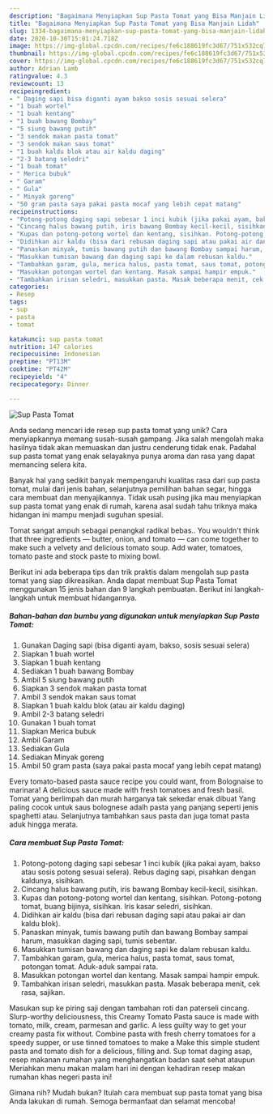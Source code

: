 ```yaml
---
description: "Bagaimana Menyiapkan Sup Pasta Tomat yang Bisa Manjain Lidah"
title: "Bagaimana Menyiapkan Sup Pasta Tomat yang Bisa Manjain Lidah"
slug: 1334-bagaimana-menyiapkan-sup-pasta-tomat-yang-bisa-manjain-lidah
date: 2020-10-30T15:01:24.718Z
image: https://img-global.cpcdn.com/recipes/fe6c188619fc3d67/751x532cq70/sup-pasta-tomat-foto-resep-utama.jpg
thumbnail: https://img-global.cpcdn.com/recipes/fe6c188619fc3d67/751x532cq70/sup-pasta-tomat-foto-resep-utama.jpg
cover: https://img-global.cpcdn.com/recipes/fe6c188619fc3d67/751x532cq70/sup-pasta-tomat-foto-resep-utama.jpg
author: Adrian Lamb
ratingvalue: 4.3
reviewcount: 13
recipeingredient:
- " Daging sapi bisa diganti ayam bakso sosis sesuai selera"
- "1 buah wortel"
- "1 buah kentang"
- "1 buah bawang Bombay"
- "5 siung bawang putih"
- "3 sendok makan pasta tomat"
- "3 sendok makan saus tomat"
- "1 buah kaldu blok atau air kaldu daging"
- "2-3 batang seledri"
- "1 buah tomat"
- " Merica bubuk"
- " Garam"
- " Gula"
- " Minyak goreng"
- "50 gram pasta saya pakai pasta mocaf yang lebih cepat matang"
recipeinstructions:
- "Potong-potong daging sapi sebesar 1 inci kubik (jika pakai ayam, bakso atau sosis potong sesuai selera). Rebus daging sapi, pisahkan dengan kaldunya, sisihkan."
- "Cincang halus bawang putih, iris bawang Bombay kecil-kecil, sisihkan."
- "Kupas dan potong-potong wortel dan kentang, sisihkan. Potong-potong tomat, buang bijinya, sisihkan. Iris kasar seledri, sisihkan."
- "Didihkan air kaldu (bisa dari rebusan daging sapi atau pakai air dan kaldu blok)."
- "Panaskan minyak, tumis bawang putih dan bawang Bombay sampai harum, masukkan daging sapi, tumis sebentar."
- "Masukkan tumisan bawang dan daging sapi ke dalam rebusan kaldu."
- "Tambahkan garam, gula, merica halus, pasta tomat, saus tomat, potongan tomat. Aduk-aduk sampai rata."
- "Masukkan potongan wortel dan kentang. Masak sampai hampir empuk."
- "Tambahkan irisan seledri, masukkan pasta. Masak beberapa menit, cek rasa, sajikan."
categories:
- Resep
tags:
- sup
- pasta
- tomat

katakunci: sup pasta tomat 
nutrition: 147 calories
recipecuisine: Indonesian
preptime: "PT13M"
cooktime: "PT42M"
recipeyield: "4"
recipecategory: Dinner

---
```



![Sup Pasta Tomat](https://img-global.cpcdn.com/recipes/fe6c188619fc3d67/751x532cq70/sup-pasta-tomat-foto-resep-utama.jpg)

Anda sedang mencari ide resep sup pasta tomat yang unik? Cara menyiapkannya memang susah-susah gampang. Jika salah mengolah maka hasilnya tidak akan memuaskan dan justru cenderung tidak enak. Padahal sup pasta tomat yang enak selayaknya punya aroma dan rasa yang dapat memancing selera kita.

Banyak hal yang sedikit banyak mempengaruhi kualitas rasa dari sup pasta tomat, mulai dari jenis bahan, selanjutnya pemilihan bahan segar, hingga cara membuat dan menyajikannya. Tidak usah pusing jika mau menyiapkan sup pasta tomat yang enak di rumah, karena asal sudah tahu triknya maka hidangan ini mampu menjadi suguhan spesial.

Tomat sangat ampuh sebagai penangkal radikal bebas.. You wouldn&#39;t think that three ingredients — butter, onion, and tomato — can come together to make such a velvety and delicious tomato soup. Add water, tomatoes, tomato paste and stock paste to mixing bowl.


Berikut ini ada beberapa tips dan trik praktis dalam mengolah sup pasta tomat yang siap dikreasikan. Anda dapat membuat Sup Pasta Tomat menggunakan 15 jenis bahan dan 9 langkah pembuatan. Berikut ini langkah-langkah untuk membuat hidangannya.

<!--inarticleads1-->

##### Bahan-bahan dan bumbu yang digunakan untuk menyiapkan Sup Pasta Tomat:

1. Gunakan  Daging sapi (bisa diganti ayam, bakso, sosis sesuai selera)
1. Siapkan 1 buah wortel
1. Siapkan 1 buah kentang
1. Sediakan 1 buah bawang Bombay
1. Ambil 5 siung bawang putih
1. Siapkan 3 sendok makan pasta tomat
1. Ambil 3 sendok makan saus tomat
1. Siapkan 1 buah kaldu blok (atau air kaldu daging)
1. Ambil 2-3 batang seledri
1. Gunakan 1 buah tomat
1. Siapkan  Merica bubuk
1. Ambil  Garam
1. Sediakan  Gula
1. Sediakan  Minyak goreng
1. Ambil 50 gram pasta (saya pakai pasta mocaf yang lebih cepat matang)


Every tomato-based pasta sauce recipe you could want, from Bolognaise to marinara! A delicious sauce made with fresh tomatoes and fresh basil. Tomat yang berlimpah dan murah harganya tak sekedar enak dibuat Yang paling cocok untuk saus bolognese adalh pasta yang panjang seperti jenis spaghetti atau. Selanjutnya tambahkan saus pasta dan juga tomat pasta aduk hingga merata. 

<!--inarticleads2-->

##### Cara membuat Sup Pasta Tomat:

1. Potong-potong daging sapi sebesar 1 inci kubik (jika pakai ayam, bakso atau sosis potong sesuai selera). Rebus daging sapi, pisahkan dengan kaldunya, sisihkan.
1. Cincang halus bawang putih, iris bawang Bombay kecil-kecil, sisihkan.
1. Kupas dan potong-potong wortel dan kentang, sisihkan. Potong-potong tomat, buang bijinya, sisihkan. Iris kasar seledri, sisihkan.
1. Didihkan air kaldu (bisa dari rebusan daging sapi atau pakai air dan kaldu blok).
1. Panaskan minyak, tumis bawang putih dan bawang Bombay sampai harum, masukkan daging sapi, tumis sebentar.
1. Masukkan tumisan bawang dan daging sapi ke dalam rebusan kaldu.
1. Tambahkan garam, gula, merica halus, pasta tomat, saus tomat, potongan tomat. Aduk-aduk sampai rata.
1. Masukkan potongan wortel dan kentang. Masak sampai hampir empuk.
1. Tambahkan irisan seledri, masukkan pasta. Masak beberapa menit, cek rasa, sajikan.


Masukan sup ke piring saji dengan tambahan roti dan paterseli cincang. Slurp-worthy deliciousness, this Creamy Tomato Pasta sauce is made with tomato, milk, cream, parmesan and garlic. A less guilty way to get your creamy pasta fix without. Combine pasta with fresh cherry tomatoes for a speedy supper, or use tinned tomatoes to make a Make this simple student pasta and tomato dish for a delicious, filling and. Sup tomat daging asap, resep makanan rumahan yang menghangatkan badan saat sehat ataupun Meriahkan menu makan malam hari ini dengan kehadiran resep makan rumahan khas negeri pasta ini! 

Gimana nih? Mudah bukan? Itulah cara membuat sup pasta tomat yang bisa Anda lakukan di rumah. Semoga bermanfaat dan selamat mencoba!
